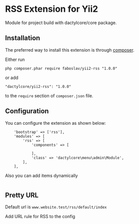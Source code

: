 # RSS Extension for Yii2

Module for project build with dactylcore/core package. 

## Installation
The preferred way to install this extension is through [composer](http://getcomposer.org/download/).

Either run

```
php composer.phar require faboslav/yii2-rss "1.0.0"
```

or add

```
"dactylcore/yii2-rss": "1.0.0"
```

to the `require` section of `composer.json` file.

## Configuration

You can configure the extension as shown below:

```
    'bootstrap' => ['rss'],
    'modules' => [
        'rss' => [
            'components' => [
                
            ],
            'class' => 'dactylcore\menu\admin\Module',
        ],
    ],
```
Also you can add items dynamically

```

```

## Pretty URL

Default url is ```www.website.test/rss/default/index```

Add URL rule for RSS to the config


```

```
